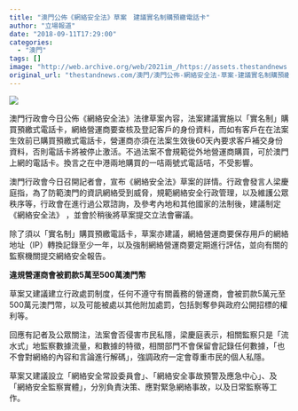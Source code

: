 ```yaml
---
title: "澳門公佈《網絡安全法》草案　建議實名制購預繳電話卡"
author: "立場報道"
date: "2018-09-11T17:29:00"
categories:
  - "澳門"
tags: []
image: "http://web.archive.org/web/2021im_/https://assets.thestandnews.com/media/photos/macau_MhwAB.png"
original_url: "thestandnews.com/澳門/澳門公佈-網絡安全法-草案-建議實名制購預繳電話卡"
---
```

![](http://web.archive.org/web/2021im_/https://assets.thestandnews.com/media/photos/macau_MhwAB.png)

澳門行政會今日公佈《網絡安全法》法律草案內容，法案建議實施以「實名制」購買預繳式電話卡，網絡營運商要查核及登記客戶的身份資料，而如有客戶在在法案生效前已購買預繳式電話卡，營運商亦須在法案生效後60天內要求客戶補交身份資料，否則電話卡將被停止激活。不過法案不會規範從外地營運商購買，可於澳門上網的電話卡。換言之在中港兩地購買的一咭兩號式電話咭，不受影響。

澳門行政會今日召開記者會，宣布《網絡安全法》草案的詳情。行政會發言人梁慶庭指，為了防範澳門的資訊網絡受到威脅，規範網絡安全行政管理，以及維護公眾秩序等，行政會在進行過公眾諮詢，及參考內地和其他國家的法制後，建議制定《網絡安全法》 ，並會於稍後將草案提交立法會審議。

除了須以「實名制」購買預繳電話卡，草案亦建議，網絡營運商要保存用戶的網絡地址（IP）轉換記錄至少一年，以及強制網絡營運商要定期進行評估，並向有關的監察機關提交網絡安全報告。

**違規營運商會被罰款5萬至500萬澳門幣**

草案又建議建立行政處罰制度，任何不遵守有關義務的營運商，會被罰款5萬元至500萬元澳門幣，以及可能被處以其他附加處罰，包括剝奪參與政府公開招標的權利等。

回應有記者及公眾關注，法案會否侵害市民私隱，梁慶庭表示，相關監察只是「流水式」地監察數據流量，和數據的特徵，相關部門不會保留會記錄任何數據，「也不會對網絡的內容和言論進行解碼」，強調政府一定會尊重市民的個人私隱。

草案又建議設立「網絡安全常設委員會」、「網絡安全事故預警及應急中心」、及「網絡安全監察實體」，分別負責決策、應對緊急網絡事故，以及日常監察等工作。